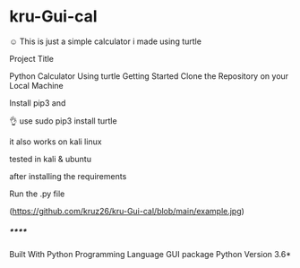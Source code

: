 # kru-Gui-cal
☺️ This is just a simple calculator i made using turtle 


Project Title

Python Calculator Using turtle
Getting Started
Clone the Repository on your Local Machine

Install pip3 and

👌 use sudo pip3 install turtle

it also works on kali linux

tested in kali & ubuntu

after installing the requirements

Run the .py file

(https://github.com/kruz26/kru-Gui-cal/blob/main/example.jpg)
  ##### ****
Built With
Python Programming Language
GUI package
Python Version
3.6*

 
